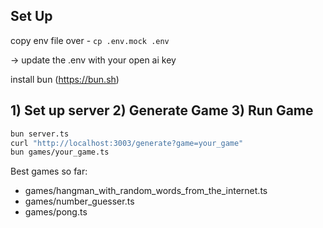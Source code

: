 ## Set Up
copy env file over - `cp .env.mock .env`

-> update the .env with your open ai key

install bun (https://bun.sh)

## 1) Set up server 2) Generate Game 3) Run Game

```sh
bun server.ts
curl "http://localhost:3003/generate?game=your_game"
bun games/your_game.ts
```

Best games so far:
- games/hangman_with_random_words_from_the_internet.ts
- games/number_guesser.ts
- games/pong.ts